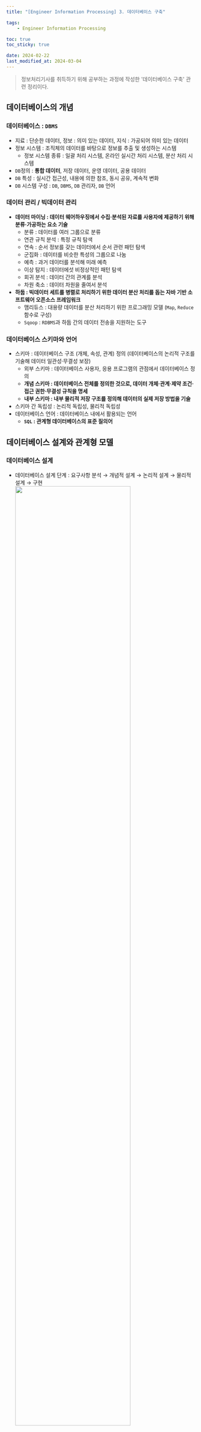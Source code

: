 ```yaml
---
title: "[Engineer Information Processing] 3. 데이터베이스 구축"

tags:
    - Engineer Information Processing

toc: true
toc_sticky: true

date: 2024-02-22
last_modified_at: 2024-03-04
---
```


> 정보처리기사를 취득하기 위해 공부하는 과정에 작성한 '데이터베이스 구축' 관련 정리이다.

## 데이터베이스의 개념

### 데이터베이스 : <code>DBMS</code>

- 지료 : 단순한 데이터, 정보 : 의미 있는 데이터, 지식 : 가공되어 의미 있는 데이터
- 정보 시스템 : 조직체의 데이터를 바탕으로 정보를 추출 및 생성하는 시스템
  - 정보 시스템 종류 : 일괄 처리 시스템, 온라인 실시간 처리 시스템, 분산 처리 시스템
- <code>DB</code>정의 : <b>통합 데이터</b>, 저장 데이터, 운영 데이터, 공용 데이터
- <code>DB</code> 특성 : 실시간 접근성, 내용에 의한 참조, 동시 공유, 계속적 변화
- <code>DB</code> 시스템 구성 : <code>DB</code>, <code>DBMS</code>, <code>DB</code> 관리자, <code>DB</code> 언어

### 데이터 관리 / 빅데이터 관리

- <b>데이터 마이닝 : 데이터 웨어하우징에서 수집·분석된 자료를 사용자에 제공하기 위해 분류·가공하는 요소 기술</b>
  - 분류 : 데이터를 여러 그룹으로 분류
  - 연관 규칙 분석 : 특정 규칙 탐색
  - 연속 : 순서 정보를 갖는 데이터에서 순서 관련 패턴 탐색
  - 군집화 : 데이터를 비슷한 특성의 그룹으로 나눔
  - 예측 : 과거 데이터를 분석해 미래 예측
  - 이상 탐지 : 데이터에섯 비정상적인 패턴 탐색
  - 회귀 분석 : 데이터 간의 관계를 분석
  - 차원 축소 : 데이터 차원을 줄여서 분석
- <b>하둡 : 빅데이터 세트를 병렬로 처리하기 위한 데이터 분산 처리를 돕는 자바 기반 소프트웨어 오픈소스 프레임워크</b>
  - 맴리듀스 : 대용량 데이터를 분산 처리하기 위한 프로그래밍 모델 (<code>Map</code>, <code>Reduce</code> 함수로 구성)
  - <code>Sqoop</code> : <code>RDBMS</code>과 하둡 간의 데이터 전송을 지원하는 도구

### 데이터베이스 스키마와 언어

- 스키마 : 데이터베이스 구조 (개체, 속성, 관계) 정의 (데이터베이스의 논리적 구조를 기술해 데이터 일관성·무결성 보장)
  - 외부 스키마 : 데이터베이스 사용자, 응용 프로그램의 관점에서 데이터베이스 정의
  - <b>개념 스키마 : 데이터베이스 전체를 정의한 것으로, 데이터 개체·관계·제약 조건·접근 권한·무결성 규칙을 명세</b>
  - <b>내부 스키마 : 내부 물리적 저장 구조를 정의해 데이터의 실제 저장 방법을 기술</b>
- 스키마 간 독립성 : 논리적 독립성, 물리적 독립성
- 데이터베이스 언어 : 데이터베이스 내에서 활용되는 언어
  - <b><code>SQL</code> : 관계형 데이터베이스의 표준 질의어</b>

## 데이터베이스 설계와 관계형 모델

### 데이터베이스 설계

- 데이터베이스 설계 단계 : 요구사항 분석 → 개념적 설계 → 논리적 설계 → 물리적 설계 → 구현<br><img src="https://github.com/pocj8ur4in/pocj8ur4in.github.io/assets/105341168/0afa4247-f3c7-4848-b2c0-09820caddc61" width="80%">
  - <b>개념적 설계 : 목표 <code>DBMS</code>에 독립적인 개념 스키마 설계 (기념 스키마 모델링, 트랜잭션 모델링)</b>
  - <b>논리적 설계 : 목표 <code>DBMS</code>에 종속적인 논리 스키마 설계 (스키마 평가 및 정제, 트랜잭션 인터페이스 설계)</b>
  - <b>물리적 설계 : 목표 <code>DBMS</code>에 종속적인 물리적 구조 설계 (저장 레코드 양식 설계, 레코드 클러스터링)</b>
    - <b>물리적 설계 고려사항 : 인덱스 구조, 레코드 크기·개수, 트랜잭션 갱신·참조 성향, 개념 스키마 변경 여부</b> 

### 데이터 모델 / 관계형 데이터베이스 모델

- 데이터 모델 : 데이터베이스 설계 과정에서 데이터 구조를 표현하기 위해 사용되는 도구
  - 데이텉 모델 구성 요소 : 데이터 구조, 연산, 제약 조건
- 개념 데이터 모델 : 속성들로 기술된 개체 타입과 개체 타입 간의 관계를 이용해 현실 세계를 표현
  - <b>개체-관계 모델 (<code>E-R</code> 모델): 개체 타입과 이들 간 관계 타입을 이용해 개념적 표현<br><img src="https://github.com/pocj8ur4in/pocj8ur4in.github.io/assets/105341168/d4eb5c97-8ac9-4e94-ac67-49d51725340f" width="80%"></b>
  - 논리 데이터 모델 : 엔티티와 속성들의 관계를 구조적으로 정의
    - <b>논리 데이터 모델 종류 : 계층적 데이터 모델, 네트워크형 데이터 모델, 관계형 데이터 모델</b>
      - 논리 데이터 모델 구성 요소 : 개체, 속성, 관계
- 관계형 데이터베이스 모델 : 관계형 데이터베이스를 구성하는 개체나 관계를 릴레이션으로 표현
  - 릴레이션 스키마 : 개념 모델에 도출된 개체를 컴퓨터로 처리 가능한 단위로 매핑한 모델<b>(릴레이션 이름과 속성의 집합)
  - 릴레이션 인스턴스 : 릴레이션 스키마에 따라 저장된 튜플 (테이블의 각 행)
  - 릴레이션 속성 : 순서가 없는 데이터베이스의 가장 작은 논리적 단위로서의 릴레이션의 열
  - <b>디그리 : 릴레이션이 가지는 속성의 개수 (디그리 값이 클수록 복잡한 구조 → 정규화 필요)</b>
  - <b>도메인 : 하나의 속성이 가질 수 있는 원자값들의 집합 (데이터 무결성·일관성 유지에 활용)</b>
  - <b>튜플 : 순서가 없는 릴레이션의 행 (카디널리티 : 튜픙의 수)</b>
- <b>릴레이션의 특징 : 튜플의 유일성, 튜플의 무순서성, 속성의 원자성, 속성의 무순서성</b>
- <b><code>CRUD</code> 매트릭스 : 데이터베이스에 영향 주는 <code>CRUD</code> 연산으로 프로세스·테이블 간 메트릭스를 만들어 트랜잭션 분석</b>

### 키와 무결성

- <b>슈퍼 키 : 튜플을 고유하게 식별하는 하나 이상의 속성 집합 (유일성<code>O</code>, 최소성<code>X</code>)</b>
- <b>후보 키 : 튜플을 고유하게 식별하는 하나 이상의 속성 집합 (유일성<code>O</code>, 최소성<code>O</code>)</b>
- <b>기본 키 : 후보 키 중 대표인 키 (<code>Null</code><code>X</code>, 중복<code>X</code>, 유일성<code>O</code>, 최소성<code>O</code>)</b>
- <b>대체 키 : 후보 키 중 기본 키 외의 나머지 키</b>
- <b>외래 키 : 릴레이션 간 연결을 위해 다른 테이블의 기본 키로 사용되는 키</b>
- <b>무결성 : 데이터에 적용되는 연산에 제한을 두어 데이터의 정확성·일관성·유효성 유지</b>
  - 개체 무결성 : 기본 키는 <code>Null</code><code>X</code>, 중복<code>X</code>
  - 참조 무결성 : 외래 키를 변경하려면, 외래 키가 참조하는 대상의 기본 키도 변경해야 함
  - 도메인 무결성 : 각 속성은 해당 속성 도메인에 지정된 값이어야 함

## 데이터베이스 정규화

### 이상 현상과 함수적 종속

- <b>이상 현상 : 릴레이션 조작 시 데이터들이 불필요하게 중복되어 예기치 않게 발생하는 현상</b>
  - 삽입 이상 : 데이터를 삽입할 때 불필요한 데이터가 함께 삽입되는 현상
  - 삭제 이상 : 릴레이션의 한 튜플을 삭제할 때 연쇄적으로 삭제되는 현상
  - 갱신 이상 : 튜플 중에 일부 속성을 갱신해 정보의 모순성이 발생하는 현상
- 함수적 종속 : 개체 내에 존재하는 속성 간의 관계를 종속적인 관계로 정리하는 방법
  - <b>부분적 함수 종속 : 혼한 속상 기본키 <code>{A, B}</code>에 대해 <code>A → C</code>가 성립</b><br><img src="https://github.com/pocj8ur4in/pocj8ur4in.github.io/assets/105341168/72649301-5d4f-4bf0-97bc-788761c7d3ef" width="70%">
  - <b>이행 함수적 종속 : 속성 <code>X, Y, Z</code>가 주어졌을 때, <code>X → Y</code>, <code>Y → Z</code>하면 <code>X → Z</code></b><br><img src="https://github.com/pocj8ur4in/pocj8ur4in.github.io/assets/105341168/4105e4d9-df0e-46fc-af34-e8b77a2f2952" width="70%">

### 데이터베이스 정규화 / 반정규화

- <b>정규화 : 논리적 설계 단계에서 발생할 수 있는 종속으로 인한 이상 현상의 문제를 해결하기 위해 여러 테이블로 분해</b>
  - <b>정규화 목적 : 데이터 구조 안정성 확보, 중복 데이터·수정 및 삭제 시 이상·테이블 불일치 최소화</b>
  - <b>정규화 과정 : 비정규 릴레이션 → <code>1NF</code> → <code>2NF</code> → <code>3NF</code> → <code>BCNF</code> → <code>4NF</code> → <code>5NF</code></b>
- <b>1정규형 : 어떤 테이블에 속한 모든 도메인이 원자값만으로 되어 있는 테이블</b>
- <b>2정규형 : 1정규형을 만족하면서, 테이블의 부분 함수적 종속을 제거해 완전 함수적 종속이 되도록 분해된 테이블</b>
- <b>3정규형 : 1,2정규형을 만족하면서, 속성 간 이행 함수 종속을 만족하는 테이블</b>
- <b><code>BCNF</code>정규형 : 1,2,3정규형을 만족하면서, 결정자가 후보키가 아닌 함수 종속이 제거된 테이블</b>
- <b>4정규형 : 1,2,3정규형을 만족하면서, 다치 종속이 제거된 테이블</b>
- <b>5정규형 : 1,2,3,4정규형을 만족하면서, 조인 종속이 제거된 테이블</b>
- <b>반정규화 : 정규화된 결과를 시스템 성능 향상 및 개발·운영 단순화를 위해 중복·통합·분리를 수행</b>
  - 반정규화 기법 : 테이블 반정규화 (테이블 병합, 테이블 분할, <b>테이블 추가</b>), 컬럼 반정규화, 관계 반정규화
  - <b>파티셔닝 : 데이터베이스의 테이블을 분할하는 것</b>
    - <b>파티셔닝 키 기준 유형 : 범위 분할, 목록 분할, 해시 분할, 합성 분할, 라운드로빈 분할</b>

## ```SQL```

### 관계 대수와 연산자

- <b>관계 대수 : 원하는 정보 및 정보를 어떻게 유도하는지 기술하는 절차적 방법 (일반 집합 연산, 순수 관계 연산)</b>
- <b>관계 해석 : 원하는 정보가 무엇이라는 것만 정의하는 비절차적인 방법 (도메인 관계 해석, 튜플 관계 해석)</b>
  - 관계 해석 자유 변수 : 전칭 정량자 <code>∀</code> (<code>For All</code>), 존재 정량자 <code>∃</code>(<code>For Some</code>)
- <b>순수 관계 연산자 : <code>Select</code> (튜플 집합 검색), <code>Project</code> (속성 집합 추출), <code>Join</code> (두 릴레이션 공통 속성 결합), <code>Division</code> (두 릴레이션에서 특정 속성를 제외한 속성으로 나눔)</b>
- 집합 산자 : <b>합집합 (<code>Union</code>), 교집합 (<code>Intersection</code>), 차집합 (<code>Difference</code>), 교차곱 (<code>Cartesian Product</code>)</b>

### 뷰, 시스템 카탈로그

- 뷰 : 사용자에 접근 허용된 자료만을 제한적으로 보여주기 위해 기본 테이블에서 유도되는 가상 테이블
  - <b>뷰 생성 시 <code>CREATE</code>, 검색 시 <code>SELECT</code> 사용</b>
  - <b>뷰 정의 변경 시 <code>ALTER</code> 대신 <code>DROP</code> 사용</b>
  - <b>뷰를 이용한 또다른 뷰의 생성이 가능 (하나의 뷰 제거 시 기반한 뷰들도 함꼐 삭제)</b>
  - <b>뷰에 대한 조작에서 삽입·갱신·삭제는 제약</b>
  - <b>뷰가 정의된 기본 테이블이 제거되면 뷰도 자동 제거</b> 
- <b>시스템 카탈로그 (데이터 사전) : 시스템 자신이 필요하는 여러 객체들에 대한 정보를 가진 시스템 데이터베이스</b>
  - 메타 데이터 : 시스템 카탈로그에 저장되는 내용
  - 시스템 카탈로그 기능 : 테이블·뷰·인덱스·사용자 계정 정보 조회
- <b>인덱스 : 원하는 자료를 검색하기 위해, 인덱스 파일 및 인덱스 파일 (키, 주소)로 구성된, 독립적인 저장 공간</b>

### ```DDL```

- <b>데이터 정의어 (<code>DDL</code>) : 스키마 정의·변경·삭제 (논리적 데이터 구조와 물리적 데이터 구조 간의 사상 정의)</b>
  - <b><code>CREATE</code> : 스키마·도메인·테이블·뷰 정의</b>
    - <b><code>CREATE TABLE</code> : 테이블 생성 </b><br><img src="https://github.com/pocj8ur4in/pocj8ur4in.github.io/assets/105341168/11c90a08-572b-4ef0-ac4d-6752f5702308" width="80%">
  - <b><code>ALTER</code> : 테이블 정의 변경 (필드 추가·삭제·갱신)</b>
    - <b><code>ALTER TABLE</code> : 테이블 구조 변경</b><br><img src="https://github.com/pocj8ur4in/pocj8ur4in.github.io/assets/105341168/4b8fde9c-c9da-4232-bc19-79c19a66af46" width="80%">
  - <b><code>DROP</code> : 스키마·도메인·테이블·뷰 삭제</b>

### ```DCL```

- <b>데이터 제어어 (<code>DCL</code>) : 데이터 무결성·제어</b>
  - <b><code>COMMIT</code></b> : 명령어로 수행된 실제 물리적 디스크에 저장한 뒤에 결과 반환
  - <b><code>ROLLBACK</code> : 명령어로 수행에 실패했음을 알리고, 수행된 결과를 원상 복귀</b>
  - <b><code>GRANT</code> : 관리자가 사용자에 데이터베이스에 대한 권한을 부여</b>
  - <b><code>REVOKE</code> : 관리자가 사용자에 데이터베이스에 대한 권한을 취소</b>

### ```DML```

- <b>데이터 조작어 (<code>DML</code>) : 데이터 검색·삽입·삭제·변경</b>
  - <b><code>SELECT</code> : 튜플 검색</b>
    - <b><code>BETWEEN ~ AND ~</code> : 튜플 검색 시 구간 값 조건식</b>
    - <b>그룹 함수 (<code>GROUP BY~</code>) : <code>COUNT</code> (행의 수), <code>SUM</code> (하나 이상의 열 합게),<br><code>AVG</code> (하나 이상의 열 평균), <code>MAX</code> (열의 최댓값), <code>MIN</code> (열의 최솟값)</br>
      - <b><code>HAVING</code> : 튜플 검색 시 그룹 함수와 결합해 탐색 조건을 지정하는 조건식</b>
    - <b><code>ORDER BY~</code> : 특정 항목 기준으로 검색 테이블의 행들을 오름차순·내림차순으로 정렬</b>
    - 하위 질의 = 서브 퀴리 : 하위 질의를 1차 수행한 다음, 반환값을 상위 릴레이션의 <code>WHERE</code>에서 사용
  - <b><code>INSERT</code> : 튜플 삽입</b>
  - <b><code>UPDATE</code> : 튜플 내용 변경</b>
  - <b><code>DELETE</code> : 튜플 삭제</b>

### ```NoSQL```, 절차형 ```SQL```

- <b><code>NoSQL</code> : 스키마가 고정되지 않은 비관계형 데이터 모델로 데이터를 저장·검색하는 데이터베이스</b>
- 절차형 <code>SQL</code> : <code>SQL</code>의 연속 실행, 조건에 따른 반복, 분기 등의 제어 가능
  - 저장 프로시저 : 사용자가 자주 사용하는 명령문을 작성해 데이터베이스에 저장한 <code>PL/SQL</code> 명령문
    - <b>트리거 : 데이터베이스에 특정 사건이 발생할 때마다 자동으로 수행되는 저장 프로시저</b>

## 데이터베이스 병행 제어와 보안

### 트랜잭션

- <b>트랜잭션 : 하나의 논리적 기능을 수행하기 위한 작업 단위</b>
  - <b>트랜잭션의 특징 : 원자성 (완전 수행 안되면 수행 <code>X</code>), 일관성 (트랜잭션 실행 전후 상태가 일관성 유지)<br>고립성 (트랜잭션 실행 시 다른 트랜잭션에 독립적), 영속성 (트랜잭션 결과가 데이터베이스에 저장)</b>
  - <b>트랜잭션 상태 : 활동, 부분 완료 (실행 마치고 저장 직전), 완료, 실패, 철회</b>
  - <b>리커버리 연산 : 트랜잭션 수행 중에 장애로 손상된 데이터베이스를 정상 상태로 복구 (<code>Redo</code>, <code>Undo</code>)</b>
  - <b>즉각 갱신 : 데이터를 갱신하면 트랜잭션 완료 전에 실제 데이터베이스에 반영</b>

### 병행 제어, 회복

- <b>병행 제어 : 동시에 수행되는 트랜잭션을 일관성 있게 처리하기 위해 제어</b>
  - <b>병행 제어 목적 : 데이터베이스 공유·일관성·시스템 활용도 최대화, 사용자 응답 시간 최소화</b>
  - <b>병행 제어 종류 : 로킹, 타임스탬프, 최적 병행 수행, 다중 버전 기법</b>
- <b>로킹 : 하나의 트랜잭션이 데이터를 액세스하는 동안 다른 트랜잭션이 그 데이터 항목을 액세스 불가하게 함</b>
  - <b>2단계 로킹 : 트랜잭션의 로크·해제 요청을 2단계로 실시 (직렬성은 보장하지만, 교착상태 예방은 불가능)</b>
    - 2단계 로킹 단계 : 확장 단계 (트랜잭션 시작 시 모든 잠금 확보), 축소 단계 (트랜잭션 완료 시 잠금 해제)
    - 2단계 로킹 잠금 상태 : 공유 잠금 (타 트랜잭션 읽기 가능), 배타적 잠금 (타 트랜잭션 읽기 불가능)
- 타임스탬프 : 시간 허가 인증 도장을 부여받아 트랜잭션 간 순서를 미리 정함
- 회복 : 데이터 손실 및 손상이 발생했을 때 이를 복구
  - <b>회복 기법 종류 : 즉시 갱신, 지연 갱신, <code>Redo</code>, <code>Undo</code></b>

### 데이터베이스 보안과 권한 설정

- <b>암호화 : 네트워를 통하거나 컴퓨터 내부에 자료를 저장할 때 권한을 가진 사람 외엔 데이터를 보지 못하도록 함</b>
  - <b>암호화 기법 : 비밀 키 (대칭 키), 공개 키 (비대칭 키)</b>
- <b>데이터베이스 보안 적용 주의사항 : 접근 제어, 데이터 암호화, 취약점 관리, 백업과 복원, 감시와 모니터링</b>

### 분산 데이터베이스

- 분산 데이터베이스 : 네트워크를 통해 연결된 여러 컴퓨터에 데이터가 분산된 데이터베이스 → 분산 데이터베이스 투명성
  - <b>위치 투명성 : 하드웨어와 소프트웨어의 물리적 위치를 사용자가 알 필요가 없다.</b>
  - <b>중복 투명성 : 사용자에 통지할 필요 없이 시스템 안에 자원들의 부가적인 복사를 자유롭게 할 수 있다.</b>
  - <b>병행 투명성 : 다중 사용자들이 자원을 자동으로 공유할 수 있다.</b>
  - <b>장애 투명성 : 사용자들은 어느 위치의 시스템에 장애가 발생했는지 알 필요가 없다.</b>
- 분산 데이터베이스 구성 요소 : 분산 처리기, 분산 데이터베이스, 틍신 네트워크
- 분산 데이터베이스 연결 모델 : 클라이언트·서버 모델, <code>Peer-to-Peer</code> 모델, 클러스터 모델